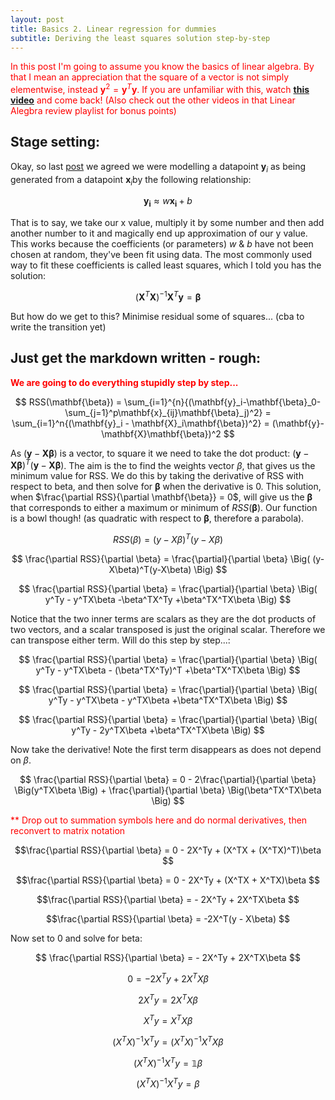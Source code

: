 ```yaml
---
layout: post
title: Basics 2. Linear regression for dummies
subtitle: Deriving the least squares solution step-by-step
---
```


<span style="color:red"> In this post I'm going to assume you know the basics of linear algebra. By that I mean an
 appreciation that the square of a vector is not simply elementwise,  instead  $\mathbf{y}^2 = \mathbf{y}^T\mathbf{y}$. If you are unfamiliar
 with this, watch [**this video**](https://www.youtube.com/watch?v=qGhfoT807l0) and come back! (Also check out the
 other videos in that Linear Alegbra review playlist for bonus points) </span>
 
## Stage setting:
 
Okay, so last [post](../2017-01-02-lines-of-best-fit) we agreed we were modelling a datapoint $\mathbf{y}_i$ as being
 generated from a datapoint $\mathbf{x}_i$by the following relationship:

$$ \mathbf{y_i} \approx  w\mathbf{x_i} + b $$

That is to say, we take our x value, multiply it by some number and then add another number to it and magically end
 up approximation of our y value. This works because the  coefficients (or parameters) $w$ & $b$ have not been chosen
 at random, they've been fit using data. The most commonly used way to fit these coefficients is called least squares, which
 I told you has the solution:
  
$$ (\mathbf{X}^T\mathbf{X})^{-1}\mathbf{X}^{T}\mathbf{y} = \mathbf{\beta} $$

But how do we get to this? Minimise residual some of squares... (cba to write the transition yet)
 
## Just get the markdown written - rough:

<span style="color:red">**We are going to do everything stupidly step by step...**</span>

$$ 
RSS(\mathbf{\beta}) = \sum_{i=1}^{n}{(\mathbf{y}_i-\mathbf{\beta}_0-\sum_{j=1}^p\mathbf{x}_{ij}\mathbf{\beta}_j)^2}
 = \sum_{i=1}^n{(\mathbf{y}_i - \mathbf{X}_i\mathbf{\beta})^2} = (\mathbf{y}-\mathbf{X}\mathbf{\beta})^2
$$

As $(\mathbf{y}-\mathbf{X}\mathbf{\beta})$ is a vector, to square it we need to take the dot product:
 $(\mathbf{y}-\mathbf{X}\mathbf{\beta})^T(\mathbf{y}-\mathbf{X}\mathbf{\beta})$.
The aim is the to find the weights vector $\beta$, that gives us the minimum value for RSS. We do this by taking the 
derivative of RSS with respect to beta, and then solve for $\mathbf{\beta}$ when the derivative is 0. This solution, when
  $\frac{\partial RSS}{\partial \mathbf{\beta}} = 0$, will give us the $\mathbf{\beta}$ that corresponds to either a 
 maximum or minimum of $RSS(\mathbf{\beta})$. Our function is a bowl though! (as quadratic with respect to $\mathbf{\beta}$,
  therefore a parabola).
  

$$ RSS(\beta) = (y-X\beta)^T(y-X\beta) $$


$$ \frac{\partial RSS}{\partial \beta} = \frac{\partial}{\partial \beta} \Big( (y-X\beta)^T(y-X\beta) \Big) $$


$$ \frac{\partial RSS}{\partial \beta} = \frac{\partial}{\partial \beta} \Big( y^Ty - y^TX\beta -\beta^TX^Ty +\beta^TX^TX\beta \Big) $$

Notice that the two inner terms are scalars as they are the dot products of two vectors, and a scalar transposed is just
 the original scalar. Therefore we can transpose either term. Will do this step by step...:
 
$$ \frac{\partial RSS}{\partial \beta} = \frac{\partial}{\partial \beta} \Big( y^Ty - y^TX\beta - (\beta^TX^Ty)^T +\beta^TX^TX\beta \Big) $$


$$ \frac{\partial RSS}{\partial \beta} = \frac{\partial}{\partial \beta} \Big( y^Ty - y^TX\beta - y^TX\beta +\beta^TX^TX\beta \Big) $$


$$ \frac{\partial RSS}{\partial \beta} = \frac{\partial}{\partial \beta} \Big( y^Ty - 2y^TX\beta +\beta^TX^TX\beta \Big) $$


Now take the derivative! Note the first term disappears as does not depend on $\beta$. 

$$ \frac{\partial RSS}{\partial \beta} = 0 - 2\frac{\partial}{\partial \beta} \Big(y^TX\beta \Big) + \frac{\partial}{\partial \beta} \Big(\beta^TX^TX\beta \Big) $$

<span style="color:red"> ** Drop out to summation symbols here and do normal derivatives, then reconvert to matrix notation </span>

$$\frac{\partial RSS}{\partial \beta} = 0 - 2X^Ty + (X^TX + (X^TX)^T)\beta $$

$$\frac{\partial RSS}{\partial \beta} = 0 - 2X^Ty + (X^TX + X^TX)\beta $$

$$\frac{\partial RSS}{\partial \beta} = - 2X^Ty + 2X^TX\beta $$

$$\frac{\partial RSS}{\partial \beta} = -2X^T(y - X\beta) $$

Now set to 0 and solve for beta:

$$ \frac{\partial RSS}{\partial \beta} = - 2X^Ty + 2X^TX\beta $$

$$ 0 = - 2X^Ty + 2X^TX\beta $$

$$ 2X^Ty = 2X^TX\beta $$

$$ X^Ty = X^TX\beta $$

$$ (X^TX)^{-1}X^Ty = (X^TX)^{-1}X^TX\beta $$ 

$$ (X^TX)^{-1}X^Ty = \mathbb{1}\beta $$

$$ (X^TX)^{-1}X^Ty = \beta $$